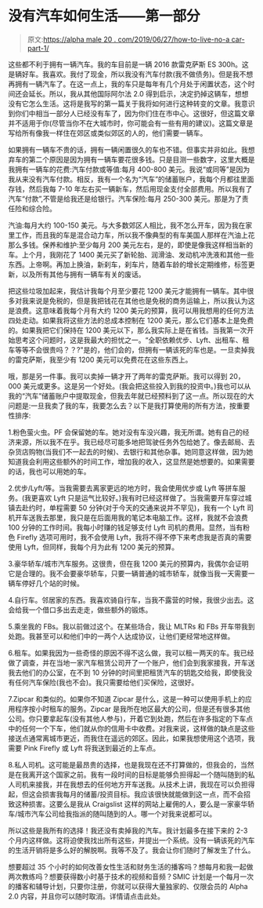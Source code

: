 # 没有汽车如何生活——第一部分

> 原文:[https://alpha male 20 . com/2019/06/27/how-to-live-no-a car-part-1/](https://alphamale20.com/2019/06/27/how-to-live-without-a-car-part-1/)

这些都不利于拥有一辆汽车。我的车目前是一辆 2016 款雷克萨斯 ES 300h。这是辆好车。我喜欢。我付了现金，所以我没有汽车付款(我不做债务)。但是我不想再拥有一辆汽车了。在这一点上，我的车只是每年有几个月处于闲置状态，这个时间还会延长。所以，我从其他国际阿尔法 2.0 得到启示，决定扔掉这辆车，想想没有它怎么生活。这将是我写的第一篇关于我将如何进行这种转变的文章。我意识到你们中相当一部分人已经没有车了，因为你们住在市中心。这很好，但这篇文章并不适用于你(尽管当你不在大城市时，你可能会有一些有用的建议)。这篇文章是写给所有像我一样住在郊区或类似郊区的人的，他们需要一辆车。

如果拥有一辆车不贵的话，拥有一辆闲置很久的车也不错。但事实并非如此。我想弃车的第二个原因是因为拥有一辆车要花很多钱。只是目测一些数字，这里大概是我拥有一辆车的花费:汽车付款或等值:每月 400-800 美元。我说“或同等”是因为我从来没有汽车付款。相反，我有一个名为“汽车”的储蓄账户，我每个月都往里面存钱，然后我每 7-10 年左右买一辆新车，然后用现金支付全部费用。所以我有了汽车“付款”,不管是给我还是给银行。汽车保险:每月 250-300 美元。那是为了责任险和综合险。

汽油:每月大约 100-150 美元。与大多数郊区人相比，我不怎么开车，因为我在家里工作，而且我的车是混合动力车，所以我不像典型的有车美国人那样在汽油上花那么多钱。保养和维护:至少每月 200 美元左右，是的，即使是像我这样相当新的车。上个月，我刚花了 1400 美元买了新轮胎、润滑油、发动机冲洗液和其他一些东西。上帝啊。再加上换油，新刹车，刹车片，随着车龄的增长定期维修，标签更新，以及所有其他与拥有一辆车有关的废话。

把这些垃圾加起来，我估计我每个月至少要花 1200 美元才能拥有一辆车。其中很多对我来说是免税的，但是我把钱花在其他也是免税的商务运输上，所以我认为这是浪费。这意味着我每个月有大约 1200 美元的预算，我可以用我想用的任何方法四处走动。如果我将这些方法的总成本控制在 1200 美元，那么它们基本上是免费的。如果我把它们保持在 1200 美元以下，那么我实际上是在省钱。当我第一次开始思考这个问题时，这是我最大的担忧之一。“全职依赖优步、Lyft、出租车、租车等等不会很贵吗？？?"是的，他们会的，但拥有一辆该死的车也是。一旦卖掉我的雷克萨斯，我至少有 1200 美元可以免费花在这些东西上。

哦，那是另一件事。我可以卖掉一辆才开了两年的雷克萨斯。我可以得到 20，000 美元或更多。这是另一个好处。(我会把这些投入到我的投资中。)我也可以从我的“汽车”储蓄账户中提取现金，但我去年就已经预料到了这一点。所以现在的大问题是:一旦我卖了我的车，我要怎么去？以下是我打算使用的所有方法，按重要性排序:

1.粉色萤火虫。PF 会保留她的车。她对没有车没兴趣，我无所谓。她有自己的经济来源，所以我不在乎。我已经尽可能多地把驾驶任务外包给她了。像去邮局、去杂货店购物(当我们不一起去的时候)、去银行和其他杂事。她同意这样做，因为她知道我会利用这些额外的时间工作，增加我的收入，这显然是她想要的。如果需要的话，我也可以用她的车。

2.优步/Lyft/等。当我需要去离家更远的地方时，我会使用优步或 Lyft 等拼车服务。(我更喜欢 Lyft 只是运气比较好。)我有时已经这样做了。当我需要开车穿过城镇去赴约时，单程需要 50 分钟(对于今天的交通来说并不罕见)，我有一个 Lyft 司机开车送我去那里，我只是在后面用我的笔记本电脑工作。这样，我就不会浪费 100 分钟的工作时间。我每小时赚的钱足够支付 Lyft 司机的费用。显然，当有粉色 Firefly 选项可用时，我不会使用 Lyft，我将不得不停下来考虑我是否真的需要使用 Lyft，但同样，我每个月为此有 1200 美元的预算。

3.豪华轿车/城市汽车服务。这很贵，但在我 1200 美元的预算内，我偶尔会证明它是合理的。我不会要豪华轿车，只要一辆普通的城市轿车，就像当我一天需要一辆车停好几个站的时候。

4.自行车。邻居家的东西。我喜欢骑自行车，当我不露营的时候，我很少出去。这会给我一个借口多出去走走，做些额外的锻炼。

5.乘坐我的 FBs。我以前做过这个。在某些场合，我让 MLTRs 和 FBs 开车带我到处跑。我甚至可以和他们中的一两个人达成协议，让他们更经常地这样做。

6.租车。如果我因为一些奇怪的原因不得不这么做，我可以租一两天的车。我已经做了调查，并在当地一家汽车租赁公司开了一个账户，他们会到我家接我，开车送我去他们的办公室，在不到 10 分钟的时间里把租赁汽车的钥匙交给我，即使我没有任何汽车保险(我也不会)。我只需要给他们买保险，这很好。

7.Zipcar 和类似的。如果你不知道 Zipcar 是什么，这是一种可以使用手机上的应用程序按小时租车的服务。Zipcar 是我所在地区最大的公司，但是还有很多其他公司。你只要拿起车(没有其他人参与)，开着它到处跑，然后在许多指定的下车点中的任何一个下车，他们就从你的信用卡中收费。对我来说，这样做的缺点是这些接送点通常离城市更近，而我住在遥远的郊区。因此，如果我想使用这个选项，我需要 Pink Firefly 或 Lyft 将我送到最近的上车点。

8.私人司机。这可能是最昂贵的选择，也是我现在还不打算做的，但我会的，当然是在我离开这个国家之前。我有一段时间的目标是能够负担得起一个随叫随到的私人司机来接我，并在我想去的任何地方开车送我。从技术上讲，我现在可以负担得起，但这会损害我每月的储蓄/投资目标。我应该很快就能做到这一点，而不会招致这种损害。这要么是我从 Craigslist 这样的网站上雇佣的人，要么是一家豪华轿车/城市汽车公司给我指派的随叫随到的人。哪一个对我来说都可以。

所以这些是我所有的选择！我还没有卖掉我的汽车。我计划最多在接下来的 2-3 个月内这样做。这将迫使我找出所有这些，并提出一个系统。没有一辆该死的汽车的生活开销将是多么好的解脱啊。我等不及了。我会让你们随时了解发生了什么。

想要超过 35 个小时的如何改善女性生活和财务生活的播客吗？想每月和我一起做两次教练吗？想要获得数小时基于技术的视频和音频？SMIC 计划是一个每月一次的播客和辅导计划，只要你注册，你就可以获得大量独家的、仅限会员的 Alpha 2.0 内容，并且你可以随时取消。详情请点击此处。